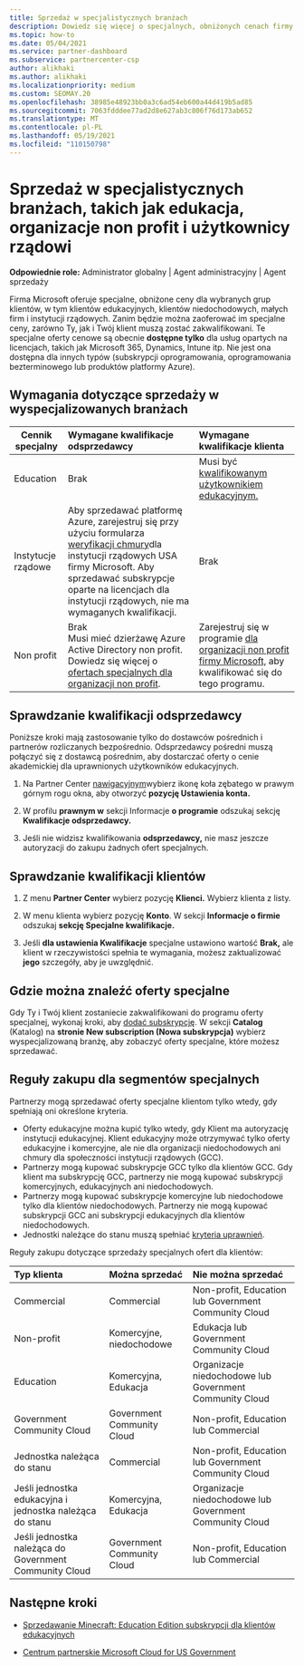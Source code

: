 ```yaml
---
title: Sprzedaż w specjalistycznych branżach
description: Dowiedz się więcej o specjalnych, obniżonych cenach firmy Microsoft dla niektórych grup klientów, w tym klientów edukacyjnych, klientów niedochodowych i użytkowników rządowych.
ms.topic: how-to
ms.date: 05/04/2021
ms.service: partner-dashboard
ms.subservice: partnercenter-csp
author: alikhaki
ms.author: alikhaki
ms.localizationpriority: medium
ms.custom: SEOMAY.20
ms.openlocfilehash: 38985e48923bb0a3c6ad54eb600a44d419b5ad85
ms.sourcegitcommit: 7063fdddee77ad2d8e627ab3c806f76d173ab652
ms.translationtype: MT
ms.contentlocale: pl-PL
ms.lasthandoff: 05/19/2021
ms.locfileid: "110150798"
---
```

# <a name="sell-to-specialized-industries-like-education-non-profit-and-government-users"></a>Sprzedaż w specjalistycznych branżach, takich jak edukacja, organizacje non profit i użytkownicy rządowi

**Odpowiednie role:** Administrator globalny | Agent administracyjny | Agent sprzedaży

Firma Microsoft oferuje specjalne, obniżone ceny dla wybranych grup klientów, w tym klientów edukacyjnych, klientów niedochodowych, małych firm i instytucji rządowych. Zanim będzie można zaoferować im specjalne ceny, zarówno Ty, jak i Twój klient muszą zostać zakwalifikowani. Te specjalne oferty cenowe są obecnie **dostępne tylko** dla usług opartych na licencjach, takich jak Microsoft 365, Dynamics, Intune itp. Nie jest ona dostępna dla innych typów (subskrypcji oprogramowania, oprogramowania bezterminowego lub produktów platformy Azure).

## <a name="requirements-to-sell-to-specialized-industries"></a>Wymagania dotyczące sprzedaży w wyspecjalizowanych branżach

|**Cennik specjalny**   |**Wymagane kwalifikacje odsprzedawcy**   |**Wymagane kwalifikacje klienta**   |
|----------------------------|:---------------------------------|:------------------------------------------|
|Education   |Brak   | Musi być [kwalifikowanym użytkownikiem edukacyjnym.](https://www.microsoftvolumelicensing.com/DocumentSearch.aspx?Mode=3&DocumentTypeId=7)   |
|Instytucje rządowe   |Aby sprzedawać platformę Azure, zarejestruj się przy użyciu formularza [weryfikacji chmury](https://azuregov.microsoft.com/csp)dla instytucji rządowych USA firmy Microsoft. Aby sprzedawać subskrypcje oparte na licencjach dla instytucji rządowych, nie ma wymaganych kwalifikacji.|   Brak|
|Non profit  |Brak<br/> Musi mieć dzierżawę Azure Active Directory non profit.<br/> Dowiedz się więcej o [ofertach specjalnych dla organizacji non profit](https://assetsprod.microsoft.com/mpn/nonprofit-skus-in-csp-faq.pdf).   |Zarejestruj się w programie [dla organizacji non profit firmy Microsoft,](https://nonprofit.microsoft.com/#/register) aby kwalifikować się do tego programu.   |

## <a name="check-your-reseller-qualifications"></a>Sprawdzanie kwalifikacji odsprzedawcy

Poniższe kroki mają zastosowanie tylko do dostawców pośrednich i partnerów rozliczanych bezpośrednio. Odsprzedawcy pośredni muszą połączyć się z dostawcą pośrednim, aby dostarczać oferty o cenie akademickiej dla uprawnionych użytkowników edukacyjnych.

1. Na Partner Center [nawigacyjnym](https://partner.microsoft.com/dashboard)wybierz ikonę koła zębatego w prawym górnym rogu okna, aby otworzyć **pozycję Ustawienia konta.**

2. W profilu **prawnym w** sekcji Informacje **o programie** odszukaj sekcję **Kwalifikacje odsprzedawcy.**

3. Jeśli nie widzisz kwalifikowania **odsprzedawcy,** nie masz jeszcze autoryzacji do zakupu żadnych ofert specjalnych.

## <a name="check-the-customer-qualifications"></a>Sprawdzanie kwalifikacji klientów

1. Z menu **Partner Center** wybierz pozycję **Klienci.** Wybierz klienta z listy.

2. W menu klienta wybierz pozycję **Konto**. W sekcji **Informacje o firmie** odszukaj **sekcję Specjalne kwalifikacje.**

3. Jeśli **dla ustawienia Kwalifikacje** specjalne ustawiono wartość **Brak,** ale klient w rzeczywistości spełnia te wymagania, możesz zaktualizować **jego** szczegóły, aby je uwzględnić.

## <a name="where-to-find-special-offers"></a>Gdzie można znaleźć oferty specjalne

Gdy Ty i Twój klient zostaniecie zakwalifikowani do programu oferty specjalnej, wykonaj kroki, aby [dodać subskrypcję](create-a-new-subscription.md). W sekcji **Catalog** (Katalog) na **stronie New subscription (Nowa subskrypcja)** wybierz wyspecjalizowaną branżę, aby zobaczyć oferty specjalne, które możesz sprzedawać.

## <a name="purchase-rules-for-special-segments"></a>Reguły zakupu dla segmentów specjalnych

Partnerzy mogą sprzedawać oferty specjalne klientom tylko wtedy, gdy spełniają oni określone kryteria. 

- Oferty edukacyjne można kupić tylko wtedy, gdy Klient ma autoryzację instytucji edukacyjnej. Klient edukacyjny może otrzymywać tylko oferty edukacyjne i komercyjne, ale nie dla organizacji niedochodowych ani chmury dla społeczności instytucji rządowych (GCC).
- Partnerzy mogą kupować subskrypcje GCC tylko dla klientów GCC. Gdy klient ma subskrypcję GCC, partnerzy nie mogą kupować subskrypcji komercyjnych, edukacyjnych ani niedochodowych.
- Partnerzy mogą kupować subskrypcje komercyjne lub niedochodowe tylko dla klientów niedochodowych. Partnerzy nie mogą kupować subskrypcji GCC ani subskrypcji edukacyjnych dla klientów niedochodowych.
- Jednostki należące do stanu muszą spełniać [kryteria uprawnień](https://www.microsoft.com/legal/compliance/anticorruption/criteria).

Reguły zakupu dotyczące sprzedaży specjalnych ofert dla klientów:

|**Typ klienta**   |**Można sprzedać**   |**Nie można sprzedać**   |
|:----------------------------|:---------------------------------|:------------------------------------------|
| Commercial |Commercial | Non-profit, Education lub Government Community Cloud |
| Non-profit |Komercyjne, niedochodowe | Edukacja lub Government Community Cloud |
| Education |Komercyjna, Edukacja | Organizacje niedochodowe lub Government Community Cloud |
| Government Community Cloud |Government Community Cloud | Non-profit, Education lub Commercial |
| Jednostka należąca do stanu  | Commercial  | Non-profit, Education lub Government Community Cloud  |
| Jeśli jednostka edukacyjna i jednostka należąca do stanu | Komercyjna, Edukacja | Organizacje niedochodowe lub Government Community Cloud |
| Jeśli jednostka należąca do Government Community Cloud | Government Community Cloud | Non-profit, Education lub Commercial |

## <a name="next-steps"></a>Następne kroki

- [Sprzedawanie Minecraft: Education Edition subskrypcji dla klientów edukacyjnych](minecraft-subscriptions.md)

- [Centrum partnerskie Microsoft Cloud for US Government](partner-center-for-microsoft-us-govt-cloud.md)
